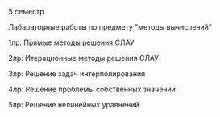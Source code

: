 5 семестр

Лабараторные работы по предмету "методы вычислений"

1лр: Прямые методы решения СЛАУ 

2лр: Итерационные методы решения СЛАУ

3лр: Решение задач интерполирования

4лр: Решение проблемы собственных значений

5лр: Решение нелинейных уравнений
